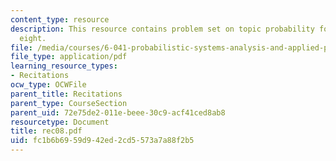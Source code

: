 ```yaml
---
content_type: resource
description: This resource contains problem set on topic probability for recitaion
  eight.
file: /media/courses/6-041-probabilistic-systems-analysis-and-applied-probability-spring-2006/fc1b6b6959d942ed2cd5573a7a88f2b5_rec08.pdf
file_type: application/pdf
learning_resource_types:
- Recitations
ocw_type: OCWFile
parent_title: Recitations
parent_type: CourseSection
parent_uid: 72e75de2-011e-beee-30c9-acf41ced8ab8
resourcetype: Document
title: rec08.pdf
uid: fc1b6b69-59d9-42ed-2cd5-573a7a88f2b5
---
```

